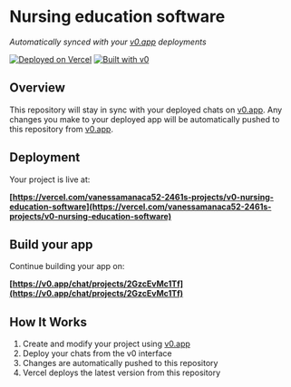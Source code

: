 # Nursing education software

*Automatically synced with your [v0.app](https://v0.app) deployments*

[![Deployed on Vercel](https://img.shields.io/badge/Deployed%20on-Vercel-black?style=for-the-badge&logo=vercel)](https://vercel.com/vanessamanaca52-2461s-projects/v0-nursing-education-software)
[![Built with v0](https://img.shields.io/badge/Built%20with-v0.app-black?style=for-the-badge)](https://v0.app/chat/projects/2GzcEvMc1Tf)

## Overview

This repository will stay in sync with your deployed chats on [v0.app](https://v0.app).
Any changes you make to your deployed app will be automatically pushed to this repository from [v0.app](https://v0.app).

## Deployment

Your project is live at:

**[https://vercel.com/vanessamanaca52-2461s-projects/v0-nursing-education-software](https://vercel.com/vanessamanaca52-2461s-projects/v0-nursing-education-software)**

## Build your app

Continue building your app on:

**[https://v0.app/chat/projects/2GzcEvMc1Tf](https://v0.app/chat/projects/2GzcEvMc1Tf)**

## How It Works

1. Create and modify your project using [v0.app](https://v0.app)
2. Deploy your chats from the v0 interface
3. Changes are automatically pushed to this repository
4. Vercel deploys the latest version from this repository
